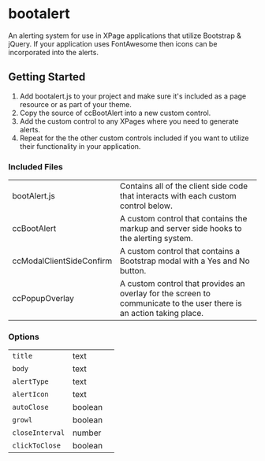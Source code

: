 # bootalert
An alerting system for use in XPage applications that utilize Bootstrap & jQuery.  If your application uses FontAwesome then icons can be incorporated into the alerts.

## Getting Started


1. Add bootalert.js to your project and make sure it's included as a page resource or as part of your theme.
2. Copy the source of ccBootAlert into a new custom control.
3. Add the custom control to any XPages where you need to generate alerts.
4. Repeat for the the other custom controls included if you want to utilize their functionality in your application.

### Included Files
<table>
  <tr>
    <td>bootAlert.js</td>
    <td>Contains all of the client side code that interacts with each custom control below.</td>
  </tr>
  <tr>
    <td>ccBootAlert</td>
    <td>A custom control that contains the markup and server side hooks to the alerting system.</td>
  </tr>
  <tr>
    <td>ccModalClientSideConfirm</td>
    <td>A custom control that contains a Bootstrap modal with a Yes and No button.</td>
  </tr>
  <tr>
    <td>ccPopupOverlay</td>
    <td>A custom control that provides an overlay for the screen to communicate to the user there is an action taking place.</td>
  </tr>
 </table>

### Options
<table>
  <tr>
    <td><code>title</code></td>
    <td>text</td>
    <td></td>
  </tr>
  <tr>
    <td><code>body</code></td>
    <td>text</td>
    <td></td>
  </tr>
  <tr>
    <td><code>alertType</code></td>
    <td>text</td>
    <td></td>
  </tr>
  <tr>
    <td><code>alertIcon</code></td>
    <td>text</td>
    <td></td>
  </tr>
  <tr>
    <td><code>autoClose</code></td>
    <td>boolean</td>
    <td></td>
  </tr>
  <tr>
    <td><code>growl</code></td>
    <td>boolean</td>
    <td></td>
  </tr>
  <tr>
    <td><code>closeInterval</code></td>
    <td>number</td>
    <td></td>
  </tr>
  <tr>
    <td><code>clickToClose</code></td>
    <td>boolean</td>
    <td></td>
  </tr>
 </table>
